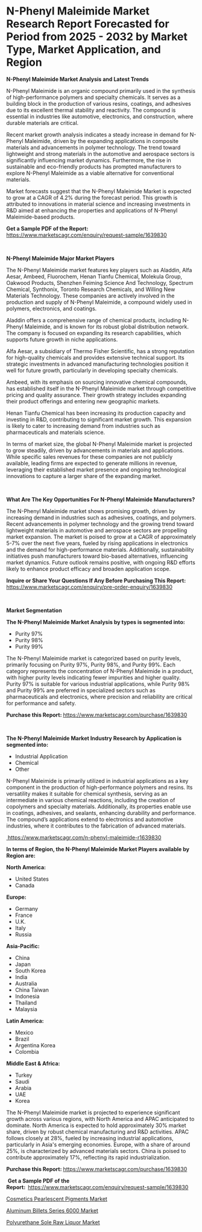 <p><h1>N-Phenyl Maleimide Market Research Report Forecasted for Period from 2025 -  2032 by Market Type, Market Application, and Region</h1></p><p><strong>N-Phenyl Maleimide Market Analysis and Latest Trends</strong></p>
<p><p>N-Phenyl Maleimide is an organic compound primarily used in the synthesis of high-performance polymers and specialty chemicals. It serves as a building block in the production of various resins, coatings, and adhesives due to its excellent thermal stability and reactivity. The compound is essential in industries like automotive, electronics, and construction, where durable materials are critical.</p><p>Recent market growth analysis indicates a steady increase in demand for N-Phenyl Maleimide, driven by the expanding applications in composite materials and advancements in polymer technology. The trend toward lightweight and strong materials in the automotive and aerospace sectors is significantly influencing market dynamics. Furthermore, the rise in sustainable and eco-friendly products has prompted manufacturers to explore N-Phenyl Maleimide as a viable alternative for conventional materials.</p><p>Market forecasts suggest that the N-Phenyl Maleimide Market is expected to grow at a CAGR of 4.2% during the forecast period. This growth is attributed to innovations in material science and increasing investments in R&D aimed at enhancing the properties and applications of N-Phenyl Maleimide-based products.</p></p>
<p><strong>Get a Sample PDF of the Report:&nbsp;</strong> <a href="https://www.marketscagr.com/enquiry/request-sample/1639830?utm_campaign=2136&utm_medium=2&utm_source=Github&utm_content=ia&utm_term=02042025&utm_id=n-phenyl-maleimide">https://www.marketscagr.com/enquiry/request-sample/1639830</a></p>
<p>&nbsp;</p>
<p><strong>N-Phenyl Maleimide Major Market Players</strong></p>
<p><p>The N-Phenyl Maleimide market features key players such as Aladdin, Alfa Aesar, Ambeed, Fluorochem, Henan Tianfu Chemical, Molekula Group, Oakwood Products, Shenzhen Feiming Science And Technology, Spectrum Chemical, Synthonix, Toronto Research Chemicals, and Willing New Materials Technology. These companies are actively involved in the production and supply of N-Phenyl Maleimide, a compound widely used in polymers, electronics, and coatings.</p><p>Aladdin offers a comprehensive range of chemical products, including N-Phenyl Maleimide, and is known for its robust global distribution network. The company is focused on expanding its research capabilities, which supports future growth in niche applications.</p><p>Alfa Aesar, a subsidiary of Thermo Fisher Scientific, has a strong reputation for high-quality chemicals and provides extensive technical support. Its strategic investments in advanced manufacturing technologies position it well for future growth, particularly in developing specialty chemicals.</p><p>Ambeed, with its emphasis on sourcing innovative chemical compounds, has established itself in the N-Phenyl Maleimide market through competitive pricing and quality assurance. Their growth strategy includes expanding their product offerings and entering new geographic markets.</p><p>Henan Tianfu Chemical has been increasing its production capacity and investing in R&D, contributing to significant market growth. This expansion is likely to cater to increasing demand from industries such as pharmaceuticals and materials science.</p><p>In terms of market size, the global N-Phenyl Maleimide market is projected to grow steadily, driven by advancements in materials and applications. While specific sales revenues for these companies are not publicly available, leading firms are expected to generate millions in revenue, leveraging their established market presence and ongoing technological innovations to capture a larger share of the expanding market.</p></p>
<p>&nbsp;</p>
<p><strong>What Are The Key Opportunities For N-Phenyl Maleimide Manufacturers?</strong></p>
<p><p>The N-Phenyl Maleimide market shows promising growth, driven by increasing demand in industries such as adhesives, coatings, and polymers. Recent advancements in polymer technology and the growing trend toward lightweight materials in automotive and aerospace sectors are propelling market expansion. The market is poised to grow at a CAGR of approximately 5-7% over the next five years, fueled by rising applications in electronics and the demand for high-performance materials. Additionally, sustainability initiatives push manufacturers toward bio-based alternatives, influencing market dynamics. Future outlook remains positive, with ongoing R&D efforts likely to enhance product efficacy and broaden application scope.</p></p>
<p><strong>Inquire or Share Your Questions If Any Before Purchasing This Report:</strong> <a href="https://www.marketscagr.com/enquiry/pre-order-enquiry/1639830?utm_campaign=2136&utm_medium=2&utm_source=Github&utm_content=ia&utm_term=02042025&utm_id=n-phenyl-maleimide">https://www.marketscagr.com/enquiry/pre-order-enquiry/1639830</a></p>
<p>&nbsp;</p>
<p><strong>Market Segmentation</strong></p>
<p><strong>The N-Phenyl Maleimide Market Analysis by types is segmented into:</strong></p>
<p><ul><li>Purity 97%</li><li>Purity 98%</li><li>Purity 99%</li></ul></p>
<p><p>The N-Phenyl Maleimide market is categorized based on purity levels, primarily focusing on Purity 97%, Purity 98%, and Purity 99%. Each category represents the concentration of N-Phenyl Maleimide in a product, with higher purity levels indicating fewer impurities and higher quality. Purity 97% is suitable for various industrial applications, while Purity 98% and Purity 99% are preferred in specialized sectors such as pharmaceuticals and electronics, where precision and reliability are critical for performance and safety.</p></p>
<p><strong>Purchase this Report:&nbsp;</strong><a href="https://www.marketscagr.com/purchase/1639830?utm_campaign=2136&utm_medium=2&utm_source=Github&utm_content=ia&utm_term=02042025&utm_id=n-phenyl-maleimide">https://www.marketscagr.com/purchase/1639830</a></p>
<p>&nbsp;</p>
<p><strong>The N-Phenyl Maleimide Market Industry Research by Application is segmented into:</strong></p>
<p><ul><li>Industrial Application</li><li>Chemical</li><li>Other</li></ul></p>
<p><p>N-Phenyl Maleimide is primarily utilized in industrial applications as a key component in the production of high-performance polymers and resins. Its versatility makes it suitable for chemical synthesis, serving as an intermediate in various chemical reactions, including the creation of copolymers and specialty materials. Additionally, its properties enable use in coatings, adhesives, and sealants, enhancing durability and performance. The compound’s applications extend to electronics and automotive industries, where it contributes to the fabrication of advanced materials.</p></p>
<p><a href="https://www.marketscagr.com/n-phenyl-maleimide-r1639830?utm_campaign=2136&utm_medium=2&utm_source=Github&utm_content=ia&utm_term=02042025&utm_id=n-phenyl-maleimide">&nbsp;https://www.marketscagr.com/n-phenyl-maleimide-r1639830</a></p>
<p><strong>In terms of Region, the N-Phenyl Maleimide Market Players available by Region are:</strong></p>
<p>
    <p> <strong> North America: </strong>
        <ul>
            <li>United States</li>
            <li>Canada</li>
        </ul>
        </p> 
    <p> <strong> Europe: </strong>
        <ul>
            <li>Germany</li>
            <li>France</li>
            <li>U.K.</li>
            <li>Italy</li>
            <li>Russia</li>
        </ul>
        </p> 
    <p> <strong> Asia-Pacific: </strong>
        <ul>
            <li>China</li>
            <li>Japan</li>
            <li>South Korea</li>
            <li>India</li>
            <li>Australia</li>
            <li>China Taiwan</li>
            <li>Indonesia</li>
            <li>Thailand</li>
            <li>Malaysia</li>
        </ul>
        </p> 
    <p> <strong> Latin America: </strong>
        <ul>
            <li>Mexico</li>
            <li>Brazil</li>
            <li>Argentina Korea</li>
            <li>Colombia</li>
        </ul>
        </p> 
    <p> <strong> Middle East & Africa: </strong>
        <ul>
            <li>Turkey</li>
            <li>Saudi</li>
            <li>Arabia</li>
            <li>UAE</li>
            <li>Korea</li>
        </ul>
    </p>
    </p>
<p><p>The N-Phenyl Maleimide market is projected to experience significant growth across various regions, with North America and APAC anticipated to dominate. North America is expected to hold approximately 30% market share, driven by robust chemical manufacturing and R&D activities. APAC follows closely at 28%, fueled by increasing industrial applications, particularly in Asia's emerging economies. Europe, with a share of around 25%, is characterized by advanced materials sectors. China is poised to contribute approximately 17%, reflecting its rapid industrialization.</p></p>
<p><strong>Purchase this Report: </strong><a href="https://www.marketscagr.com/purchase/1639830?utm_campaign=2136&utm_medium=2&utm_source=Github&utm_content=ia&utm_term=02042025&utm_id=n-phenyl-maleimide">https://www.marketscagr.com/purchase/1639830</a></p>
<p>&nbsp;<strong>Get a Sample PDF of the Report:&nbsp;&nbsp;</strong><a href="https://www.marketscagr.com/enquiry/request-sample/1639830?utm_campaign=2136&utm_medium=2&utm_source=Github&utm_content=ia&utm_term=02042025&utm_id=n-phenyl-maleimide">https://www.marketscagr.com/enquiry/request-sample/1639830</a></p>
<p><strong></strong></p>
<p><p><a href="https://github.com/dringals/Market-Research-Report-List-6/blob/main/cosmetics-pearlescent-pigments-market.md?utm_campaign=2136&utm_medium=2&utm_source=Github&utm_content=ia&utm_term=02042025&utm_id=n-phenyl-maleimide">Cosmetics Pearlescent Pigments Market</a></p><p><a href="https://github.com/anejaryaan8m/Market-Research-Report-List-1/blob/main/aluminum-billets-series-6000-market.md?utm_campaign=2136&utm_medium=2&utm_source=Github&utm_content=ia&utm_term=02042025&utm_id=n-phenyl-maleimide">Aluminum Billets Series 6000 Market</a></p><p><a href="https://github.com/krookplier6h/Market-Research-Report-List-1/blob/main/polyurethane-sole-raw-liquor-market.md?utm_campaign=2136&utm_medium=2&utm_source=Github&utm_content=ia&utm_term=02042025&utm_id=n-phenyl-maleimide">Polyurethane Sole Raw Liquor Market</a></p></p>